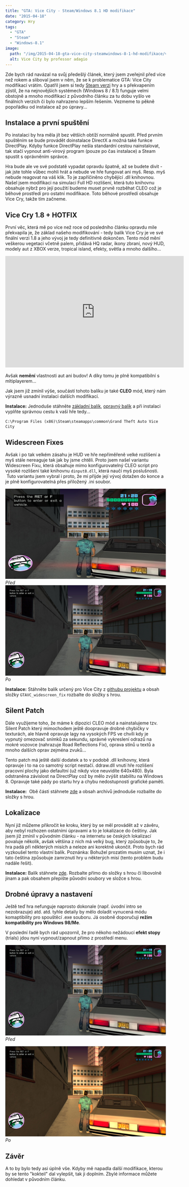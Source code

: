 ```yaml
---
title: "GTA: Vice City - Steam/Windows 8.1 HD modifikace"
date: "2015-04-18"
category: Hry
tags: 
  - "GTA"
  - "Steam"
  - "Windows-8.1"
image: 
  path: "/img/2015-04-18-gta-vice-city-steamwindows-8-1-hd-modifikace/vice_city.jpg"
  alt: Vice City by professor adagio
---
```


Zde bych rád navázal na svůj předešlý článek, který jsem zveřejnil před více než rokem a sliboval jsem v něm, že se k problematice GTA: Vice City modifikací vrátím. Opatřil jsem si tedy [Steam verzi](https://store.steampowered.com/app/12110/ "steam") hry a s překvapením zjistil, že na nejnovějších systémech (Windows 8 / 8.1) funguje velmi obstojně a mnoho modifikací z původního článku za tu dobu vyšlo ve finálních verzích či bylo nahrazeno lepším řešením. Vezmeme to pěkně popořádku od instalace až po úpravy...

## Instalace a první spuštění

Po instalaci by hra měla jít bez větších obtíží normálně spustit. Před prvním spuštěním se bude provádět doinstalace DirectX a možná také funkce DirectPlay. Kdyby funkce DirectPlay nešla standardní cestou nainstalovat, tak stačí vypnout anti-virový program (pouze po čas instalace) a Steam spustit s oprávněním správce.

Hra bude ale ve své podstatě vypadat opravdu špatně, až se budete divit - jak jste tohle vůbec mohli hrát a nebude ve hře fungovat ani myš. Resp. myš nebude reagovat na váš klik. To je zapříčiněno chybějící .dll knihovnou. Našel jsem modifikaci na simulaci Full HD rozlišení, která tuto knihovnu obsahuje nýbrž pro její použití budeme muset prvně rozběhat CLEO což je běhové prostředí pro ostatní modifikace. Toto běhové prostředí obsahuje Vice Cry, takže tím začneme.

## Vice Cry 1.8 + HOTFIX

První věc, která mě po více než roce od posledního článku opravdu mile překvapila je, že základ našeho modifikování - tedy balík Vice Cry je ve své finální verzi 1.8 a jeho vývoj je tedy definitivně dokončen. Tento mód mění veškerou vegetaci včetně palem, přidává HQ radar, ikony zbraní, nový HUD, modely aut z XBOX verze, tropical island, efekty, světla a mnoho dalšího...

<iframe src="http://www.moddb.com/media/iframe/1238592" width="560" height="350" frameborder="0" scrolling="no" allowfullscreen="allowfullscreen"></iframe>

Avšak **nemění** vlastnosti aut ani budov! A díky tomu je plně kompatibilní s mltiplayerem...

Jak jsem již zmínil výše, součástí tohoto balíku je také **CLEO** mód, který nám výrazně usnadní instalaci dalších modifikací.

**Instalace:** Jednoduše stáhněte [základní balík](https://www.moddb.com/mods/vice-cry/downloads/vice-cry-18 "vice cry"), [opravný balík](https://www.moddb.com/mods/vice-cry/downloads/vice-cry-hotfix "hotfix") a při instalaci vyplňte správnou cestu k vaší hře tedy...

```
C:\Program Files (x86)\Steam\steamapps\common\Grand Theft Auto Vice City
```

## Widescreen Fixes

Avšak i po tak velkém zásahu je HUD ve hře nepřiměřeně velké rozlišení a myš stále nereaguje tak jak by jsme chtěli. Proto jsem našel variantu Widescreen Fixu, která obsahuje mimo konfigurovatelný CLEO script pro vysoké rozlišení také knihovnu `dinput8.dll`, která naučí myš poslušnosti.  Tuto variantu jsem vybral i proto, že mi přijde její vývoj dotažen do konce a je plně konfigurovatelná přes přiložený .ini soubor.

![pred1](/img/2015-04-18-gta-vice-city-steamwindows-8-1-hd-modifikace/2015-04-18_00002.jpg)
_Před_
![po1](/img/2015-04-18-gta-vice-city-steamwindows-8-1-hd-modifikace/2015-04-18_00004.jpg)
_Po_

**Instalace:** Stáhněte balík určený pro Vice City z [githubu projektu](https://thirteenag.github.io/widescreen_fixes_pack#gtavc "rozlišení") a obsah složky `GTAVC_widescreen_fix` rozbalte do složky s hrou.

## Silent Patch

Dále využijeme toho, že máme k dipozici CLEO mód a nainstalujeme tzv. Silent Patch který mimochodem ještě doopravuje drobné chybičky v texturách, ale hlavně opravuje lagy na vysokých FPS ve chvíli kdy je vypnutý omezovač snímků za sekundu, správné vykreslení odrazů na mokré vozovce (nahrazuje Road Reflections Fix), oprava stínů u textů a mnoho dalších oprav zejména zvuků...

Tento patch má ještě další dodatek a to v podobě .dll knihovny, která opravuje i to na co samotný script nestačí. ddraw.dll vnutí hře rozlišení pracovní plochy jako defaultní (už nikdy více neuvidíte 640x480). Byla odstraněna závislost na DirectPlay což by mělo zvýšit stabilitu na Windows 8. Opravuje také pády po startu hry a chybu nedostupnosti grafické paměti.

**Instalace:**  Obě části stáhnete [zde](https://www.gtagarage.com/mods/show.php?id=25368 "silentpatch") a obsah archívů jednoduše rozbalíte do složky s hrou.

## Lokalizace

Nyní již můžeme přikročit ke kroku, který by se měl provádět až v závěru, aby nebyl rozhozen ostatními úpravami a to je lokalizace do češtiny. Jak jsem již zmínil v původním článku - na internetu se českých lokalizací povaluje několik, avšak většina z nich má velký bug, který způsobuje to, že hra padá při některých misích a neleze ani korektně ukončit. Proto bych rád vyzkoušel tento vlastní balík. Poznánka: Bohužel prozatím musím uznat, že i tato čeština způsobuje zamrznutí hry u některých misí (tento problém budu nadále řešit).

**Instalace:** Balík stáhnete [zde](https://mega.co.nz/#!2k42TLyK!qNlXWsajLSyrRDD5_kv-hK-jthFuige-r9SLL0ROU3s "čeština"). Rozbalte přímo do složky s hrou či libovolně jinam a pak obsahem přepište původní soubory ve složce s hrou.

## Drobné úpravy a nastavení

Ještě teď hra nefunguje naprosto dokonale (např. úvodní intro se nezobrazuje) atd. atd. tyhle detaily by mělo doladit vynucená módu komaptibility pro spouštěcí .exe souboru. Já osobně doporučuji **režim kompatibility pro Windows 98/Me**.

V poslední řadě bych rád upozornil, že pro někoho nežádoucí **efekt stopy** (trials) jdou nyní vypnout/zapnout přímo z prostředí menu.

![pred2](/img/2015-04-18-gta-vice-city-steamwindows-8-1-hd-modifikace/2015-04-18_00004.jpg)
_Před_

![po2](/img/2015-04-18-gta-vice-city-steamwindows-8-1-hd-modifikace/2015-04-18_00003.jpg)
_Po_

## Závěr

A to by bylo tedy asi úplně vše. Kdyby mě napadla další modifikace, kterou by se tento "kokteil" dal vylepšit, tak ji doplním. Zbylé informace můžete dohledat v původním článku.
